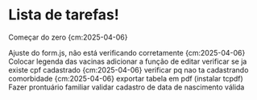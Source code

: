 # Lista de tarefas!
Começar do zero {cm:2025-04-06}

Ajuste do form.js, não está verificando corretamente {cm:2025-04-06}
Colocar legenda das vacinas
adicionar a função de editar
verificar se ja existe cpf cadastrado {cm:2025-04-06}
verificar pq nao ta cadastrando comorbidade {cm:2025-04-06}
exportar tabela em pdf (instalar tcpdf)
Fazer prontuário familiar
validar cadastro de data de nascimento válida